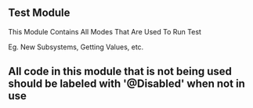 ## Test Module

This Module Contains All Modes That Are Used To Run Test

Eg. New Subsystems, Getting Values, etc.

## All code in this module that is not being used should be labeled with '@Disabled' when not in use